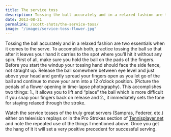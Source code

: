 ```yaml
---
title: The service toss
description: Tossing the ball accurately and in a relaxed fashion are two essentials when it comes to the serve...
date: 2013-08-21
permalink: /scott-shots/the-service-toss/
image: "/images/service-toss-flower.jpg"
---
```


Tossing the ball accurately and in a relaxed fashion are two essentials when it comes to the serve. To accomplish both, practice tossing the ball so that after it leaves your hand it carries to the spot where you’ll hit it without any spin. First of all, make sure you hold the ball on the pads of the fingers. Before you start the windup your tossing hand should face the side fence, not straight up. Release the ball somewhere between eye level and just above your head and gently spread your fingers open as you let go of the ball and continue to move your arm into a 12 o’clock position. (Picture the pedals of a flower opening in time-lapse photography). This accomplishes two things: 1., It allows you to lift and “place” the ball which is more difficult if you snap your fingers back on release and 2., it immediately sets the tone for staying relaxed through the stroke.

Watch the service tosses of the truly great servers (Sampras, Federer, etc.) either on television replays or in the Pro Strokes section of [Tennisplayer.net](https://www.tennisplayer.net) and note the repeated use of the things I mentioned above. Once you get the hang of it it will set a very positive precedent for successful serving.
